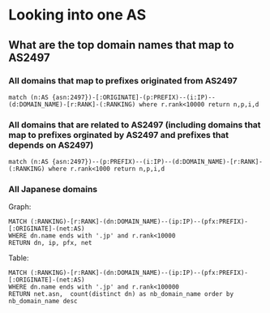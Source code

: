 # Looking into one AS

## What are the top domain names that map to AS2497
### All domains that map to prefixes originated from AS2497 
```
match (n:AS {asn:2497})-[:ORIGINATE]-(p:PREFIX)--(i:IP)--(d:DOMAIN_NAME)-[r:RANK]-(:RANKING) where r.rank<10000 return n,p,i,d
```

### All domains that are related to AS2497 (including domains that map to prefixes orginated by AS2497 and prefixes that depends on AS2497)
```
match (n:AS {asn:2497})--(p:PREFIX)--(i:IP)--(d:DOMAIN_NAME)-[r:RANK]-(:RANKING) where r.rank<1000 return n,p,i,d
```

### All Japanese domains
Graph:
```
MATCH (:RANKING)-[r:RANK]-(dn:DOMAIN_NAME)--(ip:IP)--(pfx:PREFIX)-[:ORIGINATE]-(net:AS)
WHERE dn.name ends with '.jp' and r.rank<10000
RETURN dn, ip, pfx, net
```

Table:
```
MATCH (:RANKING)-[r:RANK]-(dn:DOMAIN_NAME)--(ip:IP)--(pfx:PREFIX)-[:ORIGINATE]-(net:AS)
WHERE dn.name ends with '.jp' and r.rank<100000
RETURN net.asn,  count(distinct dn) as nb_domain_name order by nb_domain_name desc
```

